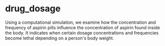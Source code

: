 # drug_dosage

Using a computational simulation, we examine how the concentration and frequency of aspirin pills influence the concentration of aspirin found inside the body. It indicates when certain dosage concentrations and frequencies become lethal depending on a person's body weight. 
